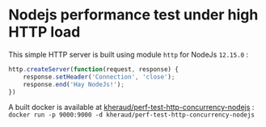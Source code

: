 # Nodejs performance test under high HTTP load

This simple HTTP server is built using module `http` for NodeJs `12.15.0` :

```javascript
http.createServer(function(request, response) {
	response.setHeader('Connection', 'close');
	response.end('Hay NodeJs!');
})
```

A built docker is available at [kheraud/perf-test-http-concurrency-nodejs](https://hub.docker.com/r/kheraud/perf-test-http-concurrency-nodejs) : `docker run -p 9000:9000 -d kheraud/perf-test-http-concurrency-nodejs`